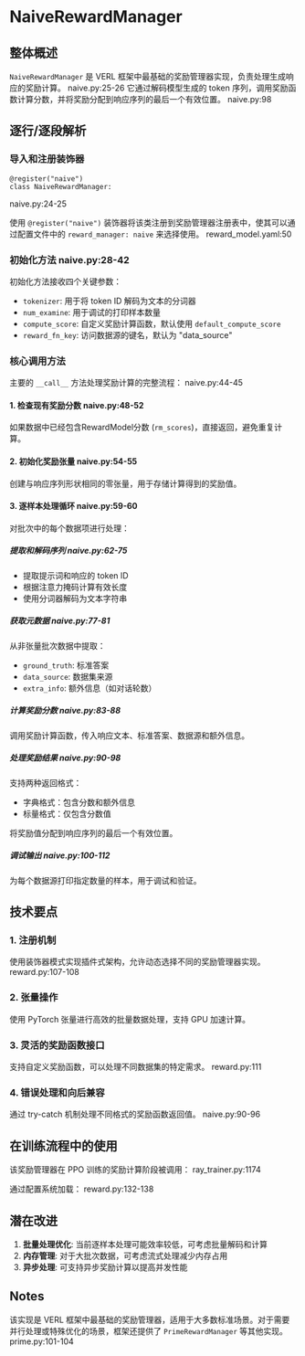 # NaiveRewardManager

## 整体概述

`NaiveRewardManager` 是 VERL 框架中最基础的奖励管理器实现，负责处理生成响应的奖励计算。 naive.py:25-26 它通过解码模型生成的 token 序列，调用奖励函数计算分数，并将奖励分配到响应序列的最后一个有效位置。 naive.py:98

## 逐行/逐段解析

### 导入和注册装饰器

```
@register("naive")
class NaiveRewardManager:
```

naive.py:24-25

使用 `@register("naive")` 装饰器将该类注册到奖励管理器注册表中，使其可以通过配置文件中的 `reward_manager: naive` 来选择使用。 reward_model.yaml:50

### 初始化方法 naive.py:28-42

初始化方法接收四个关键参数：

- `tokenizer`: 用于将 token ID 解码为文本的分词器
- `num_examine`: 用于调试的打印样本数量
- `compute_score`: 自定义奖励计算函数，默认使用 `default_compute_score`
- `reward_fn_key`: 访问数据源的键名，默认为 "data_source"

### 核心调用方法

主要的 `__call__` 方法处理奖励计算的完整流程： naive.py:44-45

#### 1. 检查现有奖励分数 naive.py:48-52

如果数据中已经包含RewardModel分数 (`rm_scores`)，直接返回，避免重复计算。

#### 2. 初始化奖励张量 naive.py:54-55

创建与响应序列形状相同的零张量，用于存储计算得到的奖励值。

#### 3. 逐样本处理循环 naive.py:59-60

对批次中的每个数据项进行处理：

##### 提取和解码序列 naive.py:62-75

- 提取提示词和响应的 token ID
- 根据注意力掩码计算有效长度
- 使用分词器解码为文本字符串

##### 获取元数据 naive.py:77-81

从非张量批次数据中提取：

- `ground_truth`: 标准答案
- `data_source`: 数据集来源
- `extra_info`: 额外信息（如对话轮数）

##### 计算奖励分数 naive.py:83-88

调用奖励计算函数，传入响应文本、标准答案、数据源和额外信息。

##### 处理奖励结果 naive.py:90-98

支持两种返回格式：

- 字典格式：包含分数和额外信息
- 标量格式：仅包含分数值

将奖励值分配到响应序列的最后一个有效位置。

##### 调试输出 naive.py:100-112

为每个数据源打印指定数量的样本，用于调试和验证。

## 技术要点

### 1. 注册机制

使用装饰器模式实现插件式架构，允许动态选择不同的奖励管理器实现。 reward.py:107-108

### 2. 张量操作

使用 PyTorch 张量进行高效的批量数据处理，支持 GPU 加速计算。

### 3. 灵活的奖励函数接口

支持自定义奖励函数，可以处理不同数据集的特定需求。 reward.py:111

### 4. 错误处理和向后兼容

通过 try-catch 机制处理不同格式的奖励函数返回值。 naive.py:90-96

## 在训练流程中的使用

该奖励管理器在 PPO 训练的奖励计算阶段被调用： ray_trainer.py:1174

通过配置系统加载： reward.py:132-138

## 潜在改进

1. **批量处理优化**: 当前逐样本处理可能效率较低，可考虑批量解码和计算
2. **内存管理**: 对于大批次数据，可考虑流式处理减少内存占用
3. **异步处理**: 可支持异步奖励计算以提高并发性能

## Notes

该实现是 VERL 框架中最基础的奖励管理器，适用于大多数标准场景。对于需要并行处理或特殊优化的场景，框架还提供了 `PrimeRewardManager` 等其他实现。 prime.py:101-104
